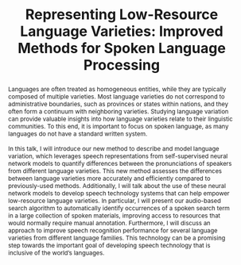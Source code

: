 ---
title: "Representing Low-Resource Language Varieties: Improved Methods for Spoken Language Processing"
abstract: Languages are often treated as homogeneous entities, while they are typically composed of multiple varieties. Most language varieties do not correspond to administrative boundaries, such as provinces or states within nations, and they often form a continuum with neighboring varieties. Studying language variation can provide valuable insights into how language varieties relate to their linguistic communities. To this end, it is important to focus on spoken language, as many languages do not have a standard written system.<br/><br/>In this talk, I will introduce our new method to describe and model language variation, which leverages speech representations from self-supervised neural network models to quantify differences between the pronunciations of speakers from different language varieties. This new method assesses the differences between language varieties more accurately and efficiently compared to previously-used methods. Additionally, I will talk about the use of these neural network models to develop speech technology systems that can help empower low-resource language varieties. In particular, I will present our audio-based search algorithm to automatically identify occurrences of a spoken search term in a large collection of spoken materials, improving access to resources that would normally require manual annotation. Furthermore, I will discuss an approach to improve speech recognition performance for several language varieties from different language families. This technology can be a promising step towards the important goal of developing speech technology that is inclusive of the world’s languages.
speaker: Martijn Bartelds<br/>
    Incoming PostDoc at Stanford University
bio: Martijn is an incoming Postdoctoral Scholar in Computer Science at Stanford University, working with Professor Dan Jurafsky. His research focuses on developing and applying natural language processing methods to describe and model resource-scarce languages. He is particularly interested in speech processing with extremely low-resource languages, dialects, and non-native speech. Martijn was awarded his PhD at the University of Groningen (cum laude), where he was advised by Professor Martijn Wieling and Professor Mark Liberman.
website: https://martijnbartelds.nl/
time: December 19, 2023; 14:00–15:00
location: Akademiestr. 7, room 218A (meeting room)
roomfinder: https://mainlp.github.io/contact/
img: assets/img/martijn-bartelds.jpg
imgalt: Portrait of Martijn Bartelds
imgside: left
anchor: 2023-12-19-martijn-bartelds
---